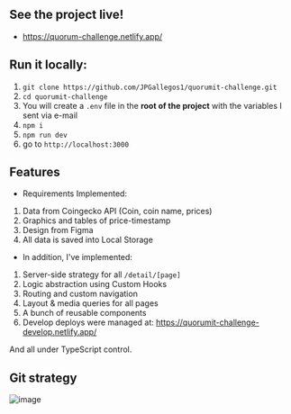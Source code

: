 ## See the project live!
- https://quorum-challenge.netlify.app/

## Run it locally:
1. `git clone https://github.com/JPGallegos1/quorumit-challenge.git`
2. `cd quorumit-challenge`
3. You will create a `.env` file in the **root of the project** with the variables I sent via e-mail
4. `npm i`
5. `npm run dev`
6. go to `http://localhost:3000`

## Features
- Requirements Implemented:

1. Data from Coingecko API (Coin, coin name, prices)
2. Graphics and tables of price-timestamp
3. Design from Figma
4. All data is saved into Local Storage

- In addition, I've implemented:

1. Server-side strategy for all `/detail/[page]`
2. Logic abstraction using Custom Hooks
3. Routing and custom navigation
4. Layout & media queries for all pages
5. A bunch of reusable components
6. Develop deploys were managed at: https://quorumit-challenge-develop.netlify.app/

And all under TypeScript control.

## Git strategy

![image](https://user-images.githubusercontent.com/43424229/131042943-79843644-4464-4562-98bb-4cd77f3b3965.png)

